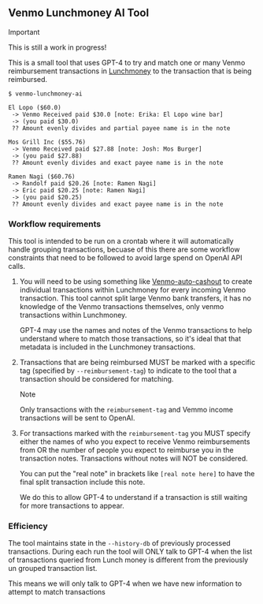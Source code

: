 ## Venmo Lunchmoney AI Tool

> [!IMPORTANT]
> This is still a work in progress!

This is a small tool that uses GPT-4 to try and match one or many Venmo
reimbursement transactions in [Lunchmoney](https://lunchmoney.app/) to the
transaction that is being reimbursed.

```
$ venmo-lunchmoney-ai

El Lopo ($60.0)
 -> Venmo Received paid $30.0 [note: Erika: El Lopo wine bar]
 -> (you paid $30.0)
 ?? Amount evenly divides and partial payee name is in the note

Mos Grill Inc ($55.76)
 -> Venmo Received paid $27.88 [note: Josh: Mos Burger]
 -> (you paid $27.88)
 ?? Amount evenly divides and exact payee name is in the note

Ramen Nagi ($60.76)
 -> Randolf paid $20.26 [note: Ramen Nagi]
 -> Eric paid $20.25 [note: Ramen Nagi]
 -> (you paid $20.25)
 ?? Amount evenly divides and exact payee name is in the note
```

### Workflow requirements

This tool is intended to be run on a crontab where it will automatically handle
grouping transactions, becuase of this there are some workflow constraints that
need to be followed to avoid large spend on OpenAI API calls.

1. You will need to be using something like
   [Venmo-auto-cashout](https://github.com/evanpurkhiser/venmo-auto-cashout) to
   create individual transactions within Lunchmoney for every incoming Venmo
   transaction. This tool cannot split large Venmo bank transfers, it has no
   knowledge of the Venmo transactions themselves, only venmo transactions
   within Lunchmoney.

   GPT-4 may use the names and notes of the Venmo transactions to help
   understand where to match those transactions, so it's ideal that that
   metadata is included in the Lunchmoney transactions.

2. Transactions that are being reimbursed MUST be marked with a specific tag
   (specified by `--reimbursement-tag`) to indicate to the tool that a
   transaction should be considered for matching.

   > [!NOTE]  
   > Only transactions with the `reimbursement-tag` and Vemmo income
   > transactions will be sent to OpenAI.

3. For transactions marked with the `reimbursement-tag` you MUST specify either
   the names of who you expect to receive Venmo reimbursements from OR the
   number of people you expect to reimburse you in the transaction notes.
   Transactions without notes will NOT be considered.

   You can put the "real note" in brackets like `[real note here]` to have the
   final split transaction include this note.

   We do this to allow GPT-4 to understand if a transaction is still waiting
   for more transactions to appear.

### Efficiency

The tool maintains state in the `--history-db` of previously processed
transactions. During each run the tool will ONLY talk to GPT-4 when the
list of transactions queried from Lunch money is different from the previously
un grouped transaction list.

This means we will only talk to GPT-4 when we have new information to attempt
to match transactions
